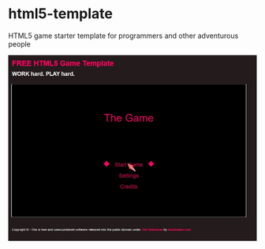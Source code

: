 # html5-template
HTML5 game starter template for programmers and other adventurous people

![screenshot](/screenshots/screenshot-01.jpg?raw=true "Screenshot")
